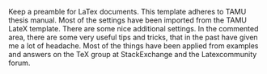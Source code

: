 Keep a preamble for LaTex documents. This template adheres to TAMU thesis manual. Most of the settings have been imported from the TAMU LateX template. There are some nice additional settings. In the commented area, there are some very useful tips and tricks, that in the past have given me a lot of headache. Most of the things have been applied from examples and answers on the TeX group at StackExchange and the Latexcommunity forum.
